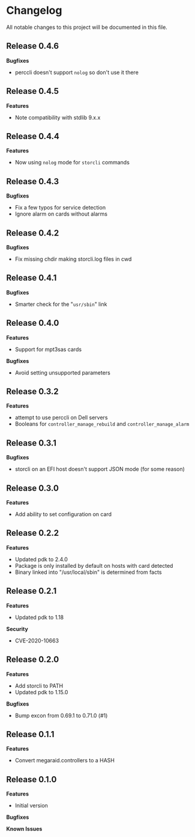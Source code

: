 # Changelog

All notable changes to this project will be documented in this file.

## Release 0.4.6

**Bugfixes**

* perccli doesn't support `nolog` so don't use it there

## Release 0.4.5

**Features**

* Note compatibility with stdlib 9.x.x

## Release 0.4.4

**Features**

* Now using `nolog` mode for `storcli` commands

## Release 0.4.3

**Bugfixes**

* Fix a few typos for service detection
* Ignore alarm on cards without alarms

## Release 0.4.2

**Bugfixes**

* Fix missing chdir making storcli.log files in cwd

## Release 0.4.1

**Bugfixes**

* Smarter check for the "`usr/sbin`" link

## Release 0.4.0

**Features**

* Support for mpt3sas cards

**Bugfixes**

* Avoid setting unsupported parameters

## Release 0.3.2

**Features**

* attempt to use perccli on Dell servers
* Booleans for `controller_manage_rebuild` and `controller_manage_alarm`

## Release 0.3.1

**Bugfixes**

* storcli on an EFI host doesn't support JSON mode (for some reason)

## Release 0.3.0

**Features**

* Add ability to set configuration on card

## Release 0.2.2

**Features**

* Updated pdk to 2.4.0
* Package is only installed by default on hosts with card detected
* Binary linked into "/usr/local/sbin" is determined from facts

## Release 0.2.1

**Features**

* Updated pdk to 1.18

**Security**

* CVE-2020-10663

## Release 0.2.0

**Features**

* Add storcli to PATH
* Updated pdk to 1.15.0

**Bugfixes**

* Bump excon from 0.69.1 to 0.71.0 (#1)

## Release 0.1.1

**Features**

* Convert megaraid.controllers to a HASH

## Release 0.1.0

**Features**

* Initial version

**Bugfixes**

**Known Issues**
